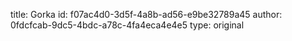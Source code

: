 title: Gorka
id: f07ac4d0-3d5f-4a8b-ad56-e9be32789a45
author: 0fdcfcab-9dc5-4bdc-a78c-4fa4eca4e4e5
type: original

